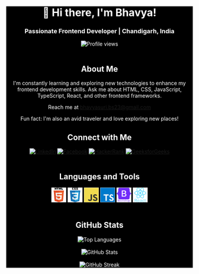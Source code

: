 <div align="center" style="background-color: black; color: white;">
  <h1>👋 Hi there, I'm Bhavya!</h1>
  <h3>Passionate Frontend Developer | Chandigarh, India</h3>
  <img src="https://komarev.com/ghpvc/?username=bhavya044&label=Profile%20views&color=0e75b6&style=flat" alt="Profile views" />
  <br/><br/>
  <h2>About Me</h2>
  <p>I'm constantly learning and exploring new technologies to enhance my frontend development skills. Ask me about HTML, CSS, JavaScript, TypeScript, React, and other frontend frameworks.</p>
  <p>Reach me at <a href="mailto:bhavyasuri.bs23@gmail.com">bhavyasuri.bs23@gmail.com</a></p>
  <p>Fun fact: I'm also an avid traveler and love exploring new places!</p>
  <h2>Connect with Me</h2>
  <a href="https://linkedin.com/in/bhavya-suri-b593aa113" target="_blank"><img src="https://img.icons8.com/color/48/000000/linkedin.png" alt="LinkedIn" height="30" width="30" /></a>
  <a href="https://www.facebook.com/bhavya.suri.100" target="_blank"><img src="https://img.icons8.com/color/48/000000/facebook.png" alt="Facebook" height="30" width="30" /></a>
  <a href="https://www.hackerrank.com/bhavya0381_cse19" target="_blank"><img src="https://img.icons8.com/windows/32/000000/hackerrank.png" alt="HackerRank" height="30" width="30" /></a>
  <a href="https://auth.geeksforgeeks.org/user/bhavya0381cse19/profile" target="_blank"><img src="https://img.icons8.com/windows/32/000000/geeksforgeeks.png" alt="GeeksforGeeks" height="30" width="30" /></a>
  <br/><br/>
  <h2>Languages and Tools</h2>
  <img src="https://raw.githubusercontent.com/devicons/devicon/master/icons/html5/html5-original-wordmark.svg" alt="HTML5" height="40"/>
  <img src="https://raw.githubusercontent.com/devicons/devicon/master/icons/css3/css3-original-wordmark.svg" alt="CSS3" height="40"/>
  <img src="https://raw.githubusercontent.com/devicons/devicon/master/icons/javascript/javascript-original.svg" alt="JavaScript" height="40"/>
  <img src="https://raw.githubusercontent.com/devicons/devicon/master/icons/typescript/typescript-original.svg" alt="TypeScript" height="40"/>
  <img src="https://raw.githubusercontent.com/devicons/devicon/master/icons/bootstrap/bootstrap-plain-wordmark.svg" alt="Bootstrap" height="40"/>
  <img src="https://raw.githubusercontent.com/devicons/devicon/master/icons/react/react-original-wordmark.svg" alt="React" height="40"/>
  <br/><br/>
  <h2>GitHub Stats</h2>
  <img src="https://github-readme-stats.vercel.app/api/top-langs/?username=bhavya044&layout=compact&theme=dark" alt="Top Languages" />
  <br/><br/>
  <img src="https://github-readme-stats.vercel.app/api?username=bhavya044&show_icons=true&theme=dark" alt="GitHub Stats" />
  <br/><br/>
  <img src="https://github-readme-streak-stats.herokuapp.com/?user=bhavya044&theme=dark" alt="GitHub Streak" />
</div>
